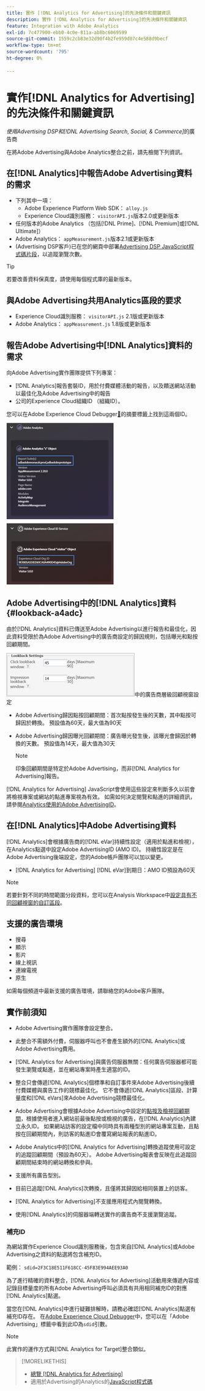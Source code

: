 ```yaml
---
title: 實作 [!DNL Analytics for Advertising]的先決條件和關鍵資訊
description: 實作 [!DNL Analytics for Advertising]的先決條件和關鍵資訊
feature: Integration with Adobe Analytics
exl-id: 7c477900-ebb0-4c0e-811a-ab8bc6069599
source-git-commit: 1559c2cb83e32d90f4b2fe959d07c4e588d9becf
workflow-type: tm+mt
source-wordcount: '795'
ht-degree: 0%

---
```


# 實作[!DNL Analytics for Advertising]的先決條件和關鍵資訊

*使用Advertising DSP和[!DNL Advertising Search, Social, & Commerce]*&#x200B;的廣告商

在將Adobe Advertising與Adobe Analytics整合之前，請先檢閱下列資訊。

## 在[!DNL Analytics]中報告Adobe Advertising資料的需求

* 下列其中一項：
   * Adobe Experience Platform Web SDK： `alloy.js`
   * Experience Cloud識別服務： `visitorAPI.js`版本2.0或更新版本
* 任何版本的Adobe Analytics （包括[!DNL Prime]、[!DNL Premium]或[!DNL Ultimate]）
* Adobe Analytics： `appMeasurement.js`版本2.1或更新版本
* (Advertising DSP客戶)已在您的網頁中部署[Advertising DSP JavaScript程式碼片段](javascript.md)，以追蹤瀏覽次數。

>[!TIP]
>
>若要改善資料保真度，請使用每個程式庫的最新版本。

## 與Adobe Advertising共用Analytics區段的要求

* Experience Cloud識別服務： `visitorAPI.js` 2.1版或更新版本
* Adobe Analytics： `appMeasurement.js` 1.8版或更新版本

## 報告Adobe Advertising中[!DNL Analytics]資料的需求

向Adobe Advertising實作團隊提供下列專案：

* [!DNL Analytics]報告套裝ID，用於付費媒體活動的報告，以及饋送網站活動以最佳化及Adobe Advertising中的報告
* 公司的Experience Cloud組織ID （組織ID）。

您可以在Adobe Experience Cloud Debugger[&#128279;](https://experienceleague.adobe.com/docs/debugger/using-v2/summary.html)的摘要標籤上找到這兩個ID。

![Experience Cloud Debugger摘要畫面](/help/integrations/assets/a4adc-debugger-summary.png)

## Adobe Advertising中的[!DNL Analytics]資料 {#lookback-a4adc}

由於[!DNL Analytics]資料已傳送至Adobe Advertising以進行報告和最佳化，因此資料受限於為Adobe Advertising中的廣告商設定的歸因規則，包括曝光和點按回顧期間。

![Adobe Advertising](/help/integrations/assets/a4adc-lookbacks.png)中的廣告商層級回顧視窗設定

* Adobe Advertising歸因點按回顧期間：首次點按發生後的天數，其中點按可歸因於轉換。 預設值為60天，最大值為90天
* Adobe Advertising歸因曝光回顧期間：廣告曝光發生後，該曝光會歸因於轉換的天數。 預設值為14天，最大值為30天

  >[!NOTE]
  >
  > 印象回顧期間是特定於Adobe Advertising，而非[!DNL Analytics for Advertising]報告。

[!DNL Analytics for Advertising] JavaScript會使用這些設定來判斷多久以前會將檢視專案或網站的點進專案視為有效。 如需如何決定閱覽和點進的詳細資訊，請參閱[Analytics使用的Adobe AdvertisingID](ids.md)。

## 在[!DNL Analytics]中Adobe Advertising資料

[!DNL Analytics]會根據廣告商的[!DNL eVar]持續性設定（適用於點進和檢視），在Analytics點選中設定Adobe AdvertisingID (AMO ID)。 持續性設定是在Adobe Advertising後端設定，您的Adobe帳戶團隊可以加以變更。

* [!DNL Analytics for Advertising] [!DNL eVar]到期日：AMO ID預設為60天

>[!NOTE]
>
>若要針對不同的時間範圍分段資料，您可以在Analysis Workspace中[設定具有不同回顧視窗的自訂區段](https://experienceleague.adobe.com/docs/analytics/components/segmentation/segmentation-workflow/seg-build.html)。

## 支援的廣告環境

* 搜尋
* 顯示
* 影片
* 線上視訊
* 連線電視
* 原生

如需每個頻道中最新支援的廣告環境，請聯絡您的Adobe客戶團隊。

## 實作前須知

* Adobe Advertising實作團隊會設定整合。

* 此整合不需額外付費，伺服器呼叫也不會產生額外的[!DNL Analytics]或Adobe Advertising費用。

* [!DNL Analytics for Advertising]與廣告伺服器無關：任何廣告伺服器都可能發生瀏覽或點進，並在網站專案時產生適當的ID。

* 整合只會傳遞[!DNL Analytics]個標準和自訂事件來Adobe Advertising後續付費媒體與廣告工作的競標最佳化。 它不會傳遞[!DNL Analytics]區段、計算量度和[!DNL eVars]來Adobe Advertising競標最佳化。

* Adobe Advertising會根據Adobe Advertising中設定的[點按及檢視回顧期間](#lookback-a4adc)，根據使用者進入網站前最後點按或檢視的廣告，在[!DNL Analytics]內建立永久ID。 如果網站訪客的設定檔中同時具有兩種型別的網站專案互動，且點按在回顧期間內，則訪客的點進ID會覆寫網站報表的點進ID。

* Adobe Analytics中的[!DNL Analytics for Advertising]轉換追蹤使用可設定的追蹤回顧期間（預設為60天）。 Adobe Advertising報表會反映在此追蹤回顧期間結束時的網站轉換和參與。

* 支援所有廣告型別。<!--Clarify what this might include. It used to include CTV, but not anymore: However, not all ad environments are supported. -->

* 目前已追蹤[!DNL Analytics]次轉換，且僅將其歸因給相同裝置上的訪客。

* [!DNL Analytics for Advertising]不支援應用程式內閱覽轉換。

* 使用[!DNL Analytics]的伺服器端轉送實作的廣告商不支援瀏覽追蹤。

### 補充ID

為網站實作Experience Cloud識別服務後，包含來自[!DNL Analytics]或Adobe Advertising之資料的點選將包含補充ID。

範例： `sdid=2F3C18E511F618CC-45F83E994AEE93A0`

為了進行精確的資料整合，[!DNL Analytics for Advertising]活動用來傳遞內容或記錄目標量度的所有Adobe Advertising呼叫必須具有共用相同補充ID的對應[!DNL Analytics]點選。

當您在[!DNL Analytics]中進行疑難排解時，請務必確認[!DNL Analytics]點選有補充ID存在。 在[Adobe Experience Cloud Debugger](https://experienceleague.adobe.com/docs/debugger/using-v2/summary.html)中，您可以在「Adobe Advertising」標籤中看到此ID為`sdid`引數。

>[!NOTE]
>
> 此實作的運作方式與[!DNL Analytics for Target]整合類似。

>[!MORELIKETHIS]
>
>* [總覽 [!DNL Analytics for Advertising]](overview.md)
>* 適用於Advertising的Analytics的[JavaScript程式碼](/help/integrations/analytics/javascript.md)
